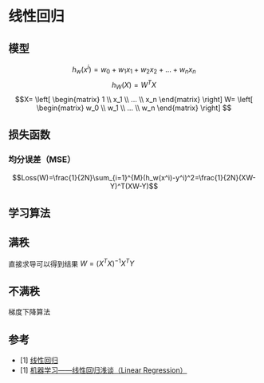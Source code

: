 # 线性回归
## 模型
$$h_w(x^i)=w_0+w_1x_1+w_2x_2+...+w_nx_n$$
$$h_W(X)=W^TX$$
$$X= \left[
  \begin{matrix}
   1  \\
   x_1 \\
   ... \\
   x_n
  \end{matrix}
  \right] 
  W= \left[
  \begin{matrix}
   w_0  \\
   w_1 \\
   ... \\
   w_n
  \end{matrix}
  \right] 
  $$
## 损失函数
### 均分误差（MSE）
$$Loss(W)=\frac{1}{2N}\sum_{i=1}^{M}(h_w(x^i)-y^i)^2=\frac{1}{2N}(XW-Y)^T(XW-Y)$$

## 学习算法
## 满秩
直接求导可以得到结果
$W=(X^TX)^{-1}X^TY$
## 不满秩
梯度下降算法


## 参考
- [1] [线性回归](https://www.jianshu.com/p/1aa60f618f80)
- [1] [机器学习——线性回归浅谈（Linear Regression）](https://www.cnblogs.com/GuoJiaSheng/p/3928160.html)